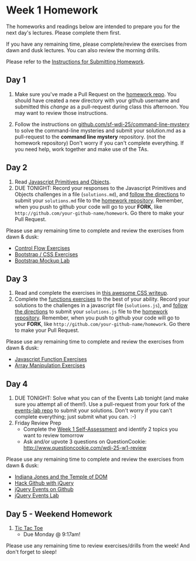 # Week 1 Homework

The homeworks and readings below are intended to prepare you for the next day's lectures. Please complete them first.

If you have any remaining time, please complete/review the exercises from dawn and dusk lectures. You can also review the morning drills.

Please refer to the [Instructions for Submitting Homework](/how-tos/homework-submission.md).

## Day 1

1. Make sure you've made a Pull Request on the [homework repo](https://github.com/sf-wdi-25/homework).  You should have created a new directory with your github username and submitted this *change* as a pull-request during class this afternoon.  You may want to review those instructions.

2. Follow the instructions on [github.com/sf-wdi-25/command-line-mystery](https://github.com/sf-wdi-25/command-line-mystery) to solve the command-line mysteries and submit your solution.md as a pull-request to the **command line mystery** repository.  (not the homework repository)  Don't worry if you can't complete everything.  If you need help, work together and make use of the TAs.


## Day 2

1. Read <a href="javascript-primitives-and-objects.md">Javascript Primitives and Objects</a>.
2. DUE TONIGHT: Record your responses to the Javascript Primitives and Objects challenges in a file (`solutions.md`), and [follow the directions](https://github.com/sf-wdi-25/notes/blob/master/how-tos/homework-submission.md) to submit your `solutions.md` file to the [homework repository](https://github.com/sf-wdi-25/homework). Remember, when you push to github your code will go to your **FORK**, like `http://github.com/your-github-name/homework`.  Go there to make your Pull Request.

Please use any remaining time to complete and review the exercises from dawn & dusk:

- [Control Flow Exercises](/week-01-controlling-the-dom/day-02-bootstrap-and-js/dawn-control-flow/exercises.md)
- [Bootstrap / CSS Exercises](/week-01-controlling-the-dom/day-02-bootstrap-and-js/dusk-bootstrap/exercises.md)
- [Bootstrap Mockup Lab](https://github.com/sf-wdi-25/bootstrap_mockups)


## Day 3

1. Read and complete the exercises in <a href="/week-01-controlling-the-dom/day-02-bootstrap-and-js/dusk-bootstrap/intro-css.md">this awesome CSS writeup</a>.
2. Complete the [functions exercises](/week-01-controlling-the-dom/day-03-js/dawn-functions/exercises.md) to the best of your ability.  Record your solutions to the challenges in a javascript file (`solutions.js`), and [follow the directions](https://github.com/sf-wdi-25/notes/blob/master/how-tos/homework-submission.md) to submit your `solutions.js` file to the [homework repository](https://github.com/sf-wdi-25/homework). Remember, when you push to github your code will go to your **FORK**, like `http://github.com/your-github-name/homework`.  Go there to make your Pull Request.

Please use any remaining time to complete and review the exercises from dawn & dusk:

- [Javascript Function Exercises](/week-01-controlling-the-dom/day-03-js/dawn-functions/exercises.md)
- [Array Manipulation Exercises](/week-01-controlling-the-dom/day-03-js/dusk-arrays/exercises.md)


## Day 4

1. DUE TONIGHT: Solve what you can of the Events Lab tonight (and make sure you attempt all of them!). Use a pull-request from your fork of the <a href="https://github.com/sf-wdi-25/events_lab">events-lab repo</a> to submit your solutions.  Don't worry if you can't complete everything; just submit what you can.  :-)
2. Friday Review Prep
    - Complete the [Week 1 Self-Assessment](https://docs.google.com/forms/d/1zdN9P_K5ERHMDAg5NiB7t8xvktZylY_2rwCd9aISDj8/viewform) and identify 2 topics you want to review tomorrow
    - Ask and/or upvote 3 questions on QuestionCookie: http://www.questioncookie.com/wdi-25-w1-review

Please use any remaining time to complete and review the exercises from dawn & dusk:

- [Indiana Jones and the Temple of DOM](/week-01-controlling-the-dom/day-04-dom/dawn-jquery/exercises.md)
- [Hack Github with jQuery](/week-01-controlling-the-dom/day-04-dom/dawn-jquery/jquery-github-hack-exercise)
- [jQuery Events on Github](/week-01-controlling-the-dom/day-04-dom/dusk-events/exercises.md)
- [jQuery Events Lab](https://github.com/sf-wdi-25/events_lab)


## Day 5 - Weekend Homework

1. [Tic Tac Toe](https://github.com/sf-wdi-25/tic-tac-toe)
    - Due Monday @ 9:17am!

Please use any remaining time to review exercises/drills from the week! And don't forget to sleep!

